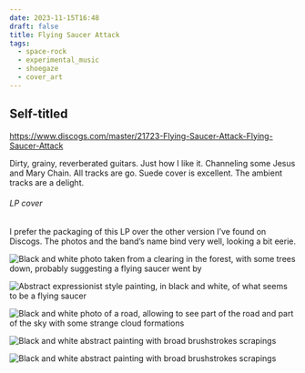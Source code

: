 ```yaml
---
date: 2023-11-15T16:48
draft: false
title: Flying Saucer Attack
tags:
  - space-rock
  - experimental_music
  - shoegaze
  - cover_art
---
```

## Self-titled

https://www.discogs.com/master/21723-Flying-Saucer-Attack-Flying-Saucer-Attack

Dirty, grainy, reverberated guitars. Just how I like it. Channeling some Jesus and Mary Chain. All tracks are go. Suede cover is excellent. The ambient tracks are a delight.

###### LP cover

I prefer the packaging of this LP over the other version I’ve found on Discogs. The photos and the band’s name bind very well, looking a bit eerie.

![Black and white photo taken from a clearing in the forest, with some trees down, probably suggesting a flying saucer went by](flying_saucer_attack-1700067242780.jpeg)

![Abstract expressionist style painting, in black and white, of what seems to be a flying saucer](flying_saucer_attack-1700067475635.jpeg)

![Black and white photo of a road, allowing to see part of the road and part of the sky with some strange cloud formations](flying_saucer_attack-1700067487887.jpeg)

![Black and white abstract painting with broad brushstrokes scrapings](flying_saucer_attack-1700067503276.jpeg)

![Black and white abstract painting with broad brushstrokes scrapings](flying_saucer_attack-1700067512893.jpeg)
